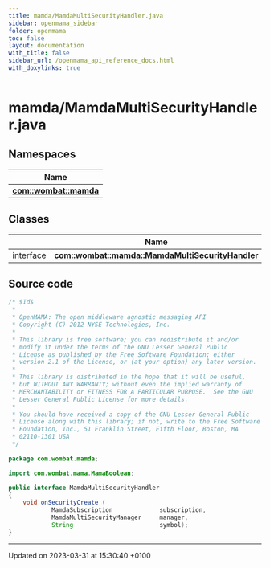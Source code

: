 ```yaml
---
title: mamda/MamdaMultiSecurityHandler.java
sidebar: openmama_sidebar
folder: openmama
toc: false
layout: documentation
with_title: false
sidebar_url: /openmama_api_reference_docs.html
with_doxylinks: true
---
```


# mamda/MamdaMultiSecurityHandler.java



## Namespaces

| Name           |
| -------------- |
| **[com::wombat::mamda](namespacecom_1_1wombat_1_1mamda.html)**  |

## Classes

|                | Name           |
| -------------- | -------------- |
| interface | **[com::wombat::mamda::MamdaMultiSecurityHandler](interfacecom_1_1wombat_1_1mamda_1_1MamdaMultiSecurityHandler.html)**  |




## Source code

```java
/* $Id$
 *
 * OpenMAMA: The open middleware agnostic messaging API
 * Copyright (C) 2012 NYSE Technologies, Inc.
 *
 * This library is free software; you can redistribute it and/or
 * modify it under the terms of the GNU Lesser General Public
 * License as published by the Free Software Foundation; either
 * version 2.1 of the License, or (at your option) any later version.
 *
 * This library is distributed in the hope that it will be useful,
 * but WITHOUT ANY WARRANTY; without even the implied warranty of
 * MERCHANTABILITY or FITNESS FOR A PARTICULAR PURPOSE.  See the GNU
 * Lesser General Public License for more details.
 *
 * You should have received a copy of the GNU Lesser General Public
 * License along with this library; if not, write to the Free Software
 * Foundation, Inc., 51 Franklin Street, Fifth Floor, Boston, MA
 * 02110-1301 USA
 */

package com.wombat.mamda;

import com.wombat.mama.MamaBoolean;

public interface MamdaMultiSecurityHandler
{
    void onSecurityCreate (
            MamdaSubscription             subscription,
            MamdaMultiSecurityManager     manager,
            String                        symbol);
}
```


-------------------------------

Updated on 2023-03-31 at 15:30:40 +0100
